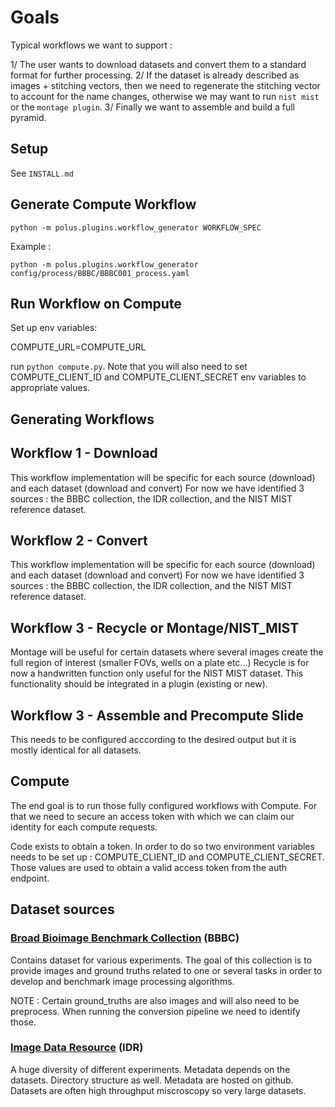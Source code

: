 # Goals

Typical workflows we want to support :

1/ The user wants to download datasets and convert them to a standard format for further processing.
2/ If the dataset is already described as images + stitching vectors, then we need to regenerate the stitching vector to account for the name changes, otherwise we may want to run `nist mist` or the `montage plugin`.
3/ Finally we want to assemble and build a full pyramid.

## Setup

See `INSTALL.md`

## Generate Compute Workflow

`python -m polus.plugins.workflow_generator WORKFLOW_SPEC`

Example : 

`python -m polus.plugins.workflow_generator config/process/BBBC/BBBC001_process.yaml`

## Run Workflow on Compute

Set up env variables:

COMPUTE_URL=COMPUTE_URL


run `python compute.py`. Note that you will also need to set
COMPUTE_CLIENT_ID and COMPUTE_CLIENT_SECRET env variables to appropriate values.


## Generating Workflows

## Workflow 1 - Download
This workflow implementation will be specific for each source (download) and each dataset (download and convert)
For now we have identified 3 sources : the BBBC collection, the IDR collection, and the NIST MIST reference dataset.

## Workflow 2 - Convert
This workflow implementation will be specific for each source (download) and each dataset (download and convert)
For now we have identified 3 sources : the BBBC collection, the IDR collection, and the NIST MIST reference dataset.

## Workflow 3 - Recycle or Montage/NIST_MIST
Montage will be useful for certain datasets where several images create the full region of interest
(smaller FOVs, wells on a plate etc...)
Recycle is for now a handwritten function only useful for the NIST MIST dataset. This functionality should 
be integrated in a plugin (existing or new).

## Workflow 3 - Assemble and Precompute Slide
This needs to be configured acccording to the desired output but it is mostly identical for all datasets.

## Compute
The end goal is to run those fully configured workflows with Compute.
For that we need to secure an access token with which we can claim our identity for each compute requests.

Code exists to obtain a token. In order to do so two environment variables needs to be set up :
COMPUTE_CLIENT_ID and COMPUTE_CLIENT_SECRET. Those values are used to obtain a valid access token from the auth endpoint. 

## Dataset sources

### [Broad Bioimage Benchmark Collection](https://bbbc.broadinstitute.org/) (BBBC)
Contains dataset for various experiments. The goal of this collection 
is to provide images and ground truths related to one or several tasks in
order to develop and benchmark image processing algorithms.

NOTE : Certain ground_truths are also images and will also need to be preprocess.
When running the conversion pipeline we need to identify those.

### [Image Data Resource](https://idr.openmicroscopy.org/) (IDR)
A huge diversity of different experiments.
Metadata depends on the datasets.
Directory structure as well.
Metadata are hosted on github.
Datasets are often high throughput miscroscopy so very large datasets.
